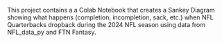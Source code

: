 This project contains a a Colab Notebook that creates a Sankey Diagram showing what happens (completion, incompletion, sack, etc.) when NFL Quarterbacks dropback during the 2024 NFL season using data from NFL_data_py and FTN Fantasy.

